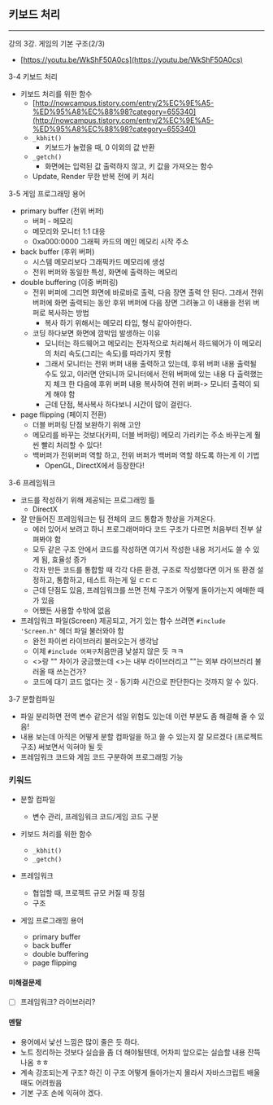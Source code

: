 ## 키보드 처리

---

강의 3강. 게임의 기본 구조\(2/3\)

* [https://youtu.be/WkShF50A0cs](https://youtu.be/WkShF50A0cs)

3-4 키보드 처리

* 키보드 처리를 위한 함수
  * [http://nowcampus.tistory.com/entry/2%EC%9E%A5-%ED%95%A8%EC%88%98?category=655340](http://nowcampus.tistory.com/entry/2%EC%9E%A5-%ED%95%A8%EC%88%98?category=655340)
  * `_kbhit()`
    * 키보드가 눌렸을 때, 0 이외의 값 반환
  * `_getch()`
    * 화면에는 입력된 값 출력하지 않고, 키 값을 가져오는 함수
  * Update, Render 무한 반복 전에 키 처리 



3-5 게임 프로그래밍 용어

* primary buffer \(전위 버퍼\)
  * 버퍼 - 메모리
  * 메모리와 모니터 1:1 대응
  * 0xa000:0000 그래픽 카드의 메인 메모리 시작 주소
* back buffer \(후위 버퍼\)
  * 시스템 메모리보다 그래픽카드 메모리에 생성 
  * 전위 버퍼와 동일한 특성, 화면에 출력하는 메모리
* double buffering \(이중 버퍼링\)
  * 전위 버퍼에 그리면 화면에 바로바로 출력, 다음 장면 출력 안 된다. 그래서 전위 버퍼에 화면 출력되는 동안 후위 버퍼에 다음 장면 그려놓고 이 내용을 전위 버퍼로 복사하는 방법
    * 복사 하기 위해서는 메모리 타입, 형식 같아야한다. 
  * 코딩 하다보면 화면에 깜박임 발생하는 이유
    * 모니터는 하드웨어고 메모리는 전자적으로 처리해서 하드웨어가 이 메모리의 처리 속도\(그리는 속도\)를 따라가지 못함
    * 그래서 모니터는 전위 버퍼 내용 출력하고 있는데, 후위 버퍼 내용 출력될 수도 있고, 이러면 안되니까 모니터에서 전위 버퍼에 있는 내용 다 출력했는지 체크 한 다음에 후위 버퍼 내용 복사하여 전위 버퍼-&gt; 모니터 출력이 되게 해야 함
    * 근데 단점, 복사복사 하다보니 시간이 많이 걸린다. 
* page flipping \(페이지 전환\)
  * 더블 버퍼링 단점 보완하기 위해 고안 
  * 메모리를 바꾸는 것보다\(카피, 더블 버퍼링\) 메모리 가리키는 주소 바꾸는게 훨씬 빨리 처리할 수 있다! 
  * 백버퍼가 전위버퍼 역할 하고, 전위 버퍼가 백버퍼 역할 하도록 하는게 이 기법
    * OpenGL, DirectX에서 등장한다!



3-6 프레임워크

* 코드를 작성하기 위해 제공되는 프로그래밍 틀
  * DirectX
* 잘 만들어진 프레임워크는 팀 전체의 코드 통합과 향상을 가져온다. 
  * 에러 있어서 보려고 하니 프로그래머마다 코드 구조가 다르면 처음부터 전부 살펴봐야 함
  * 모두 같은 구조 안에서 코드를 작성하면 여기서 작성한 내용 저기서도 쓸 수 있게 됨, 효율성 증가 
  * 각자 만든 코드를 통합할 때 각각 다른 환경, 구조로 작성했다면 이거 또 환경 설정하고, 통합하고, 테스트 하는게 일 ㄷㄷㄷ
  * 근데 단점도 있음, 프레임워크를 쓰면 전체 구조가 어떻게 돌아가는지 애매한 때가 있음
  * 어쨌든 사용할 수밖에 없음
* 프레임워크 파일\(Screen\) 제공되고, 거기 있는 함수 쓰려면 `#include 'Screen.h"` 헤더 파일 불러와야 함
  * 완전 파이썬 라이브러리 불러오는거 생각남
  * 이제 `#include 어쩌구`처음만큼 낯설지 않은 듯 ㅋㅋ 
  * &lt;&gt;랑 "" 차이가 궁금했는데 &lt;&gt;는 내부 라이브러리고 ""는 외부 라이브러리 불러올 때 쓰는건가?
  * 코드에 대기 코드 없다는 것 - 동기화 시간으로 판단한다는 것까지 알 수 있다.

3-7 분할컴파일

* 파일 분리하면 전역 변수 같은거 섞일 위험도 있는데 이런 부분도 좀 해결해 줄 수 있음! 
* 내용 보는데 아직은 어떻게 분할 컴파일을 하고 쓸 수 있는지 잘 모르겠다 \(프로젝트 구조\) 써보면서 익혀야 될 듯
* 프레임워크 코드와 게임 코드 구분하여 프로그래밍 가능



### 키워드

* 분할 컴파일
  * 변수 관리, 프레임워크 코드/게임 코드 구분
* 키보드 처리를 위한 함수
  * `_kbhit()`
  * `_getch()`
* 프레임워크
  * 협업할 때, 프로젝트 규모 커질 때 장점
  * 구조

* 게임 프로그래밍 용어
  * primary buffer
  * back buffer
  * double buffering
  * page flipping

#### 미해결문제

* [ ]  프레임워크? 라이브러리? 

#### 멘탈

* 용어에서 낯선 느낌은 많이 줄은 듯 하다. 
* 노트 정리하는 것보다 실습을 좀 더 해야될텐데, 어차피 앞으로는 실습할 내용 잔뜩 나옴 ㅎㅎ
* 계속 강조되는게 구조? 하긴 이 구조 어떻게 돌아가는지 몰라서 자바스크립트 배울 때도 어려웠음
* 기본 구조 손에 익혀야 겠다. 







